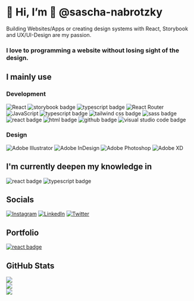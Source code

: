 # 👋 Hi, I’m 🦄 @sascha-nabrotzky

Building Websites/Apps or creating design systems with React, Storybook and UX/UI-Design are my passion.

### I love to programming a website without losing sight of the design.

## I mainly use

### Development
![React](https://img.shields.io/badge/react-%2320232a.svg?style=for-the-badge&logo=react&logoColor=%2361DAFB) <img src="https://img.shields.io/badge/storybook-%2320232a?&style=for-the-badge&logo=storybook" alt="storybook badge" /> <img src="https://img.shields.io/badge/Typescript-%2320232a?&style=for-the-badge&logo=typescript" alt="typescript badge" /> ![React Router](https://img.shields.io/badge/React_Router-%2320232a?style=for-the-badge&logo=react-router) ![JavaScript](https://img.shields.io/badge/javascript-%2320232a.svg?style=for-the-badge&logo=javascript) <img src="https://img.shields.io/badge/Typescript-%2320232a?&style=for-the-badge&logo=typescript" alt="typescript badge" /> <img src="https://img.shields.io/badge/tailwindcss-%2320232a?&style=for-the-badge&logo=tailwindcss" alt="tailwind css badge" /> <img src="https://img.shields.io/badge/SCSS-%2320232a?&style=for-the-badge&logo=sass" alt="sass badge" />  <img src="https://img.shields.io/badge/CSS3-%2320232a?&style=for-the-badge&logo=css3" alt="react badge" /> <img src="https://img.shields.io/badge/HTML5-%2320232a?&style=for-the-badge&logo=html5" alt="html badge" />
<img src="https://img.shields.io/badge/GitHub-%2320232a?&style=for-the-badge&logo=github" alt="github badge" /> <img src="https://img.shields.io/badge/Visual Studio Code-%2320232a?&style=for-the-badge&logo=visual-studio-code" alt="visual studio code badge" />

### Design
![Adobe Illustrator](https://img.shields.io/badge/Illustrator-%2320232a?style=for-the-badge&logo=adobeillustrator) ![Adobe InDesign](https://img.shields.io/badge/InDesign-%2320232a?style=for-the-badge&logo=adobeindesign) ![Adobe Photoshop](https://img.shields.io/badge/Photoshop-%2320232a?style=for-the-badge&logo=adobephotoshop) ![Adobe XD](https://img.shields.io/badge/XD-%2320232a?style=for-the-badge&logo=Adobe%20XD)

## I'm currently deepen my knowledge in

<img src="https://img.shields.io/badge/React-%2320232a?&style=for-the-badge&logo=react" alt="react badge" /> <img src="https://img.shields.io/badge/Typescript-%2320232a?&style=for-the-badge&logo=typescript" alt="typescript badge" />

## Socials

[![Instagram](https://img.shields.io/badge/Instagram-%23E4405F.svg?logo=Instagram&logoColor=white)](https://instagram.com/sn.photo.de.sign) [![LinkedIn](https://img.shields.io/badge/LinkedIn-%230077B5.svg?logo=linkedin&logoColor=white)](https://linkedin.com/in/in/sascha-nabrotzky-b7429521a) [![Twitter](https://img.shields.io/badge/Twitter-%231DA1F2.svg?logo=Twitter&logoColor=white)](https://twitter.com/@Arrow_Function0) 

## Portfolio
[<img src="https://img.shields.io/badge/Website-blue?&style=for-the-badge&logo=website&logoColor=white" alt="react badge" />](https://sascha-nabrotzky.github.io/)

## GitHub Stats
![](https://github-readme-stats.vercel.app/api?username=sascha-nabrotzky&theme=dark&hide_border=false&include_all_commits=false&count_private=false)<br/> ![](https://github-readme-streak-stats.herokuapp.com/?user=sascha-nabrotzky&theme=dark&hide_border=false)<br/>
![](https://github-readme-stats.vercel.app/api/top-langs/?username=sascha-nabrotzky&theme=dark&hide_border=false&include_all_commits=false&count_private=false&layout=compact)
<!---
sascha-nabrotzky/sascha-nabrotzky is a ✨ special ✨ repository because its `README.md` (this file) appears on your GitHub profile.
You can click the Preview link to take a look at your changes.
--->
